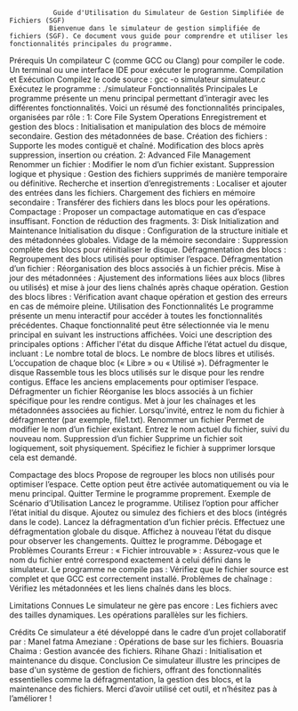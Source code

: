                Guide d'Utilisation du Simulateur de Gestion Simplifiée de Fichiers (SGF)
              Bienvenue dans le simulateur de gestion simplifiée de fichiers (SGF). Ce document vous guide pour comprendre et utiliser les fonctionnalités principales du programme.
Prérequis
Un compilateur C (comme GCC ou Clang) pour compiler le code.
Un terminal ou une interface IDE pour exécuter le programme.
Compilation et Exécution
Compilez le code source :
gcc -o simulateur simulateur.c
Exécutez le programme :
./simulateur
Fonctionnalités Principales
Le programme présente un menu principal permettant d’interagir avec les différentes fonctionnalités. Voici un résumé des fonctionnalités principales, organisées par rôle :
1: Core File System Operations
Enregistrement et gestion des blocs :
Initialisation et manipulation des blocs de mémoire secondaire.
Gestion des métadonnées de base.
Création des fichiers :
Supporte les modes contiguë et chaîné.
Modification des blocs après suppression, insertion ou création.
2: Advanced File Management
Renommer un fichier :
Modifier le nom d’un fichier existant.
Suppression logique et physique :
Gestion des fichiers supprimés de manière temporaire ou définitive.
Recherche et insertion d’enregistrements :
Localiser et ajouter des entrées dans les fichiers.
Chargement des fichiers en mémoire secondaire :
Transférer des fichiers dans les blocs pour les opérations.
Compactage :
Proposer un compactage automatique en cas d’espace insuffisant.
Fonction de réduction des fragments.
3: Disk Initialization and Maintenance
Initialisation du disque :
Configuration de la structure initiale et des métadonnées globales.
Vidage de la mémoire secondaire :
Suppression complète des blocs pour réinitialiser le disque.
Défragmentation des blocs :
Regroupement des blocs utilisés pour optimiser l’espace.
Défragmentation d’un fichier :
Réorganisation des blocs associés à un fichier précis.
Mise à jour des métadonnées :
Ajustement des informations liées aux blocs (libres ou utilisés) et mise à jour des liens chaînés après chaque opération.
Gestion des blocs libres :
 Vérification avant chaque opération et gestion des erreurs en cas de mémoire pleine.
Utilisation des Fonctionnalités
Le programme présente un menu interactif pour accéder à toutes les fonctionnalités précédentes.
Chaque fonctionnalité peut être sélectionnée via le menu principal en suivant les instructions affichées. Voici une description des principales options :
Afficher l'état du disque
Affiche l’état actuel du disque, incluant :
Le nombre total de blocs.
Le nombre de blocs libres et utilisés.
L’occupation de chaque bloc (« Libre » ou « Utilisé »).
Défragmenter le disque
Rassemble tous les blocs utilisés sur le disque pour les rendre contigus.
Efface les anciens emplacements pour optimiser l’espace.
Défragmenter un fichier
Réorganise les blocs associés à un fichier spécifique pour les rendre contigus.
Met à jour les chaînages et les métadonnées associées au fichier.
Lorsqu'invité, entrez le nom du fichier à défragmenter (par exemple, file1.txt).
Renommer un fichier
Permet de modifier le nom d’un fichier existant.
Entrez le nom actuel du fichier, suivi du nouveau nom.
Suppression d’un fichier
Supprime un fichier soit logiquement, soit physiquement.
Spécifiez le fichier à supprimer lorsque cela est demandé.

Compactage des blocs
Propose de regrouper les blocs non utilisés pour optimiser l’espace.
Cette option peut être activée automatiquement ou via le menu principal.
Quitter
Termine le programme proprement.
Exemple de Scénario d’Utilisation
Lancez le programme.
Utilisez l’option pour afficher l’état initial du disque.
Ajoutez ou simulez des fichiers et des blocs (intégrés dans le code).
Lancez la défragmentation d’un fichier précis.
Effectuez une défragmentation globale du disque.
Affichez à nouveau l’état du disque pour observer les changements.
Quittez le programme.
Débogage et Problèmes Courants
Erreur : « Fichier introuvable » :
Assurez-vous que le nom du fichier entré correspond exactement à celui défini dans le simulateur.
Le programme ne compile pas :
Vérifiez que le fichier source est complet et que GCC est correctement installé.
Problèmes de chaînage :
Vérifiez les métadonnées et les liens chaînés dans les blocs.

Limitations Connues
Le simulateur ne gère pas encore :
Les fichiers avec des tailles dynamiques.
Les opérations parallèles sur les fichiers.

Crédits
Ce simulateur a été développé dans le cadre d’un projet collaboratif par :
Manel fatma Ameziane : Opérations de base sur les fichiers.
Bouasria Chaima : Gestion avancée des fichiers.
Rihane Ghazi : Initialisation et maintenance du disque.
Conclusion
Ce simulateur illustre les principes de base d'un système de gestion de fichiers, offrant des fonctionnalités essentielles comme la défragmentation,
la gestion des blocs, et la maintenance des fichiers. Merci d’avoir utilisé cet outil, et n’hésitez pas à l’améliorer !
